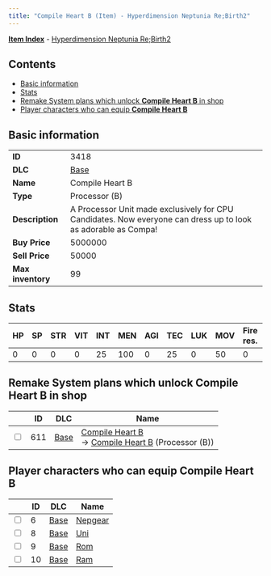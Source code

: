 ```yaml
---
title: "Compile Heart B (Item) - Hyperdimension Neptunia Re;Birth2"
---
```


[**Item Index**](/neptunia/rb2/item/index.html) - [Hyperdimension Neptunia Re;Birth2](/neptunia/rb2)

## Contents

- [Basic information](#basic-information)
- [Stats](#stats)
- [Remake System plans which unlock **Compile Heart B** in shop](#remake-system-plans-which-unlock-compile-heart-b-in-shop)
- [Player characters who can equip **Compile Heart B**](#player-characters-who-can-equip-compile-heart-b)

## Basic information

|   |   |
| -- | -- |
| **ID** | 3418 |
| **DLC** | [Base](/neptunia/rb2/dlc/0-base.html) |
| **Name** | Compile Heart B |
| **Type** | Processor (B) |
| **Description** | A Processor Unit made exclusively for CPU Candidates. Now everyone can dress up to look as adorable as Compa! |
| **Buy Price** | 5000000 |
| **Sell Price** | 50000 |
| **Max inventory** | 99 |

## Stats

| HP | SP | STR | VIT | INT | MEN | AGI | TEC | LUK | MOV | Fire res. | Ice res. | Wind res. | Lightning res. |
| -- | -- | --- | --- | --- | --- | --- | --- | --- | --- | --------- | -------- | --------- | -------------- |
| 0 | 0 | 0 | 0 | 25 | 100 | 0 | 25 | 0 | 50 | 0 | 0 | 0 | 0 |

## Remake System plans which unlock **Compile Heart B** in shop

|    | ID | DLC | Name |
| -- | -- | --- | ---- |
| <input type="checkbox" id="rb2-remake-0-611" class="trackbox" /> | 611 | [Base](/neptunia/rb2/dlc/0-base.html) | [Compile Heart B](/neptunia/rb2/remake/0-611-compile-heart-b.html)<br />→ [Compile Heart B](/neptunia/rb2/item/0-3418-compile-heart-b.html) (Processor (B)) |

## Player characters who can equip **Compile Heart B**

|    | ID | DLC | Name |
| -- | -- | --- | ---- |
| <input type="checkbox" id="rb2-player-0-6" class="trackbox" /> | 6 | [Base](/neptunia/rb2/dlc/0-base.html) | [Nepgear](/neptunia/rb2/player/0-6-nepgear.html) |
| <input type="checkbox" id="rb2-player-0-8" class="trackbox" /> | 8 | [Base](/neptunia/rb2/dlc/0-base.html) | [Uni](/neptunia/rb2/player/0-8-uni.html) |
| <input type="checkbox" id="rb2-player-0-9" class="trackbox" /> | 9 | [Base](/neptunia/rb2/dlc/0-base.html) | [Rom](/neptunia/rb2/player/0-9-rom.html) |
| <input type="checkbox" id="rb2-player-0-10" class="trackbox" /> | 10 | [Base](/neptunia/rb2/dlc/0-base.html) | [Ram](/neptunia/rb2/player/0-10-ram.html) |